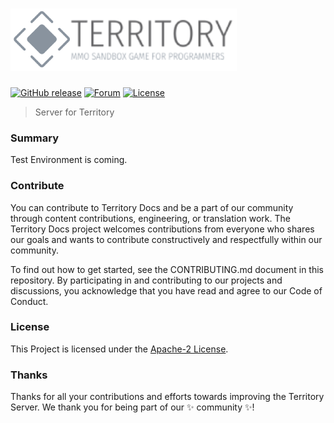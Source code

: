 ![Territory](.github/logo-color.png?raw=true "Territory logo")
======

[![GitHub release](https://img.shields.io/badge/release-0.0.1--alpha-blue)](https://github.com/TerritoryTeam/Territory_Server/blob/release/README.md)
[![Forum](https://img.shields.io/badge/forum-Discussion-success.svg)](https://github.com/TerritoryTeam/Territory_Server/discussions)
[![License](https://img.shields.io/github/license/TerritoryTeam/Territory_Server)](https://github.com/TerritoryOrg/Territory_Server/blob/release/LICENSE)

> Server for Territory

### Summary

Test Environment is coming.

### Contribute
You can contribute to Territory Docs and be a part of our community through content contributions, engineering, or translation work. The Territory Docs project welcomes contributions from everyone who shares our goals and wants to contribute constructively and respectfully within our community.

To find out how to get started, see the CONTRIBUTING.md document in this repository. By participating in and contributing to our projects and discussions, you acknowledge that you have read and agree to our Code of Conduct.

### License

This Project is licensed under the [Apache-2 License](https://github.com/TerritoryOrg/Territory_Doc/blob/release/LICENSE).

### Thanks
Thanks for all your contributions and efforts towards improving the Territory Server. We thank you for being part of our ✨ community ✨!